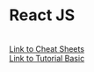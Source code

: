 # React JS
<br>
<a href="https://github.com/Xaobin/CoursesLearn/blob/main/All/React/CheatSheet.md">Link to Cheat Sheets</a>
<br>
<a href="https://github.com/Xaobin/CoursesLearn/blob/main/All/React/React.md">Link to Tutorial Basic</a>
